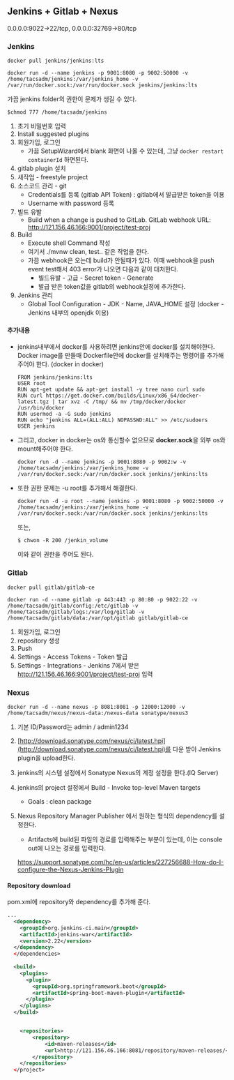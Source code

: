 ## Jenkins + Gitlab + Nexus

0.0.0.0:9022->22/tcp, 0.0.0.0:32769->80/tcp 

### Jenkins

```shell
docker pull jenkins/jenkins:lts
```

```shell
docker run -d --name jenkins -p 9001:8080 -p 9002:50000 -v /home/tacsadm/jenkins:/var/jenkins_home -v /var/run/docker.sock:/var/run/docker.sock jenkins/jenkins:lts
```

가끔 jenkins folder의 권한이 문제가 생길 수 있다. 

```
$chmod 777 /home/tacsadm/jenkins
```

1. 초기 비밀번호 입력
2. Install suggested plugins
3. 회원가입, 로그인
   - 가끔 SetupWizard에서 blank 화면이 나올 수 있는데, 그냥 ```docker restart containerId``` 하면된다.
4. gitlab plugin 설치
5. 새작업 - freestyle project
6. 소스코드 관리 - git
   - Credentials를 등록 (gitlab API Token) : gitlab에서 발급받은 token을 이용
   - Username with password 등록
7. 빌드 유발
   - Build when a change is pushed to GitLab. GitLab webhook URL: http://121.156.46.166:9001/project/test-proj
8. Build
   - Execute shell Command 작성
   - 여기서 ./mvnw clean, test.. 같은 작업을 한다.
   - 가끔 webhook은 오는데 build가 안될때가 있다. 이때 webhook을 push event test해서 403 error가 나오면 다음과 같이 대처한다.
     - 빌드유발 - 고급 - Secret token - Generate
     - 발급 받은 token값을 gitlab의 webhook설정에 추가한다.
9. Jenkins 관리 
   - Global Tool Configuration - JDK - Name, JAVA_HOME 설정 (docker - Jenkins 내부의 openjdk 이용)



#### 추가내용

- jenkins내부에서 docker를 사용하려면 jenkins안에 docker를 설치해야한다. Docker image를 만들때 Dockerfile안에 docker를  설치해주는 명령어를 추가해주어야 한다. (docker in docker)

  ```shell
  FROM jenkins/jenkins:lts
  USER root
  RUN apt-get update && apt-get install -y tree nano curl sudo
  RUN curl https://get.docker.com/builds/Linux/x86_64/docker-latest.tgz | tar xvz -C /tmp/ && mv /tmp/docker/docker /usr/bin/docker
  RUN usermod -a -G sudo jenkins
  RUN echo "jenkins ALL=(ALL:ALL) NOPASSWD:ALL" >> /etc/sudoers
  USER jenkins
  ```

- 그리고, docker in docker는 os와 통신할수 없으므로 **docker.sock**을 외부 os와 mount해주어야 한다.

  ```shell
  docker run -d --name jenkins -p 9001:8080 -p 9002:w -v /home/tacsadm/jenkins:/var/jenkins_home -v /var/run/docker.sock:/var/run/docker.sock jenkins/jenkins:lts
  ```

- 또한 권한 문제는 -u root를 추가해서 해결한다.

  ```shell
  docker run -d -u root --name jenkins -p 9001:8080 -p 9002:50000 -v /home/tacsadm/jenkins:/var/jenkins_home -v /var/run/docker.sock:/var/run/docker.sock jenkins/jenkins:lts
  ```

  또는,
  
  ```shell
  $ chwon -R 200 /jenkin_volume
  ```
  
  이와 같이 권한을 주어도 된다.



### Gitlab

```
docker pull gitlab/gitlab-ce
```

```shell
docker run -d --name gitlab -p 443:443 -p 80:80 -p 9022:22 -v /home/tacsadm/gitlab/config:/etc/gitlab -v /home/tacsadm/gitlab/logs:/var/log/gitlab -v /home/tacsadm/gitlab/data:/var/opt/gitlab gitlab/gitlab-ce
```

1. 회원가입, 로그인
2. repository 생성
3. Push 
4. Settings - Access Tokens - Token 발급
5. Settings - Integrations - Jenkins 7에서 받은 http://121.156.46.166:9001/project/test-proj 입력



### Nexus

```shell
docker run -d --name nexus -p 8081:8081 -p 12000:12000 -v /home/tacsadm/nexus/nexus-data:/nexus-data sonatype/nexus3
```

1. 기본 ID/Password는 admin / admin1234

2. [http://download.sonatype.com/nexus/ci/latest.hpi](http://download.sonatype.com/nexus/ci/latest.hpi)를 다운 받아 Jenkins plugin을 upload한다.

3. jenkins의 시스템 설정에서 Sonatype Nexus의 계정 설정을 한다.(IQ Server)

4. jenkins의 project 설정에서 Build - Invoke top-level Maven targets

   - Goals : clean package

5. Nexus Repository Manager Publisher 에서 원하는 형식의 dependency를 설정한다.

   - Artifacts에 build된 파일의 경로를 입력해주는 부분이 있는데, 이는 console out에 나오는 경로를 입력한다.

   https://support.sonatype.com/hc/en-us/articles/227256688-How-do-I-configure-the-Nexus-Jenkins-Plugin

#### Repository download

pom.xml에 repository와 dependency를 추가해 준다.

```xml
...
  <dependency>
    <groupId>org.jenkins-ci.main</groupId>
    <artifactId>jenkins-war</artifactId>
    <version>2.22</version>
  </dependency>
  </dependencies>
  
  <build>
    <plugins>
      <plugin>
        <groupId>org.springframework.boot</groupId>
        <artifactId>spring-boot-maven-plugin</artifactId>
      </plugin>
    </plugins>
  </build>


    <repositories>
        <repository>
            <id>maven-releases</id>
            <url>http://121.156.46.166:8081/repository/maven-releases/</url>
        </repository>
    </repositories>
  </project>
```
